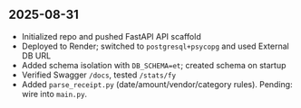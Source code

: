 ## 2025-08-31
- Initialized repo and pushed FastAPI API scaffold
- Deployed to Render; switched to `postgresql+psycopg` and used External DB URL
- Added schema isolation with `DB_SCHEMA=et`; created schema on startup
- Verified Swagger `/docs`, tested `/stats/fy`
- Added `parse_receipt.py` (date/amount/vendor/category rules). Pending: wire into `main.py`.
